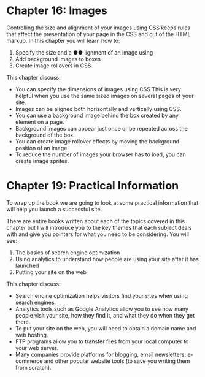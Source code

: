 # Chapter 16: Images
Controlling the size and alignment of
your images using CSS keeps rules that
affect the presentation of your page in
the CSS and out of the HTML markup.
In this chapter you will learn how to:
1. Specify the size and a ●● lignment of an image using
2. Add background images to boxes
3. Create image rollovers in CSS

This chapter discuss: 
* You can specify the dimensions of images using CSS This is very helpful when you use the same sized images on several pages of your site.
* Images can be aligned both horizontally and vertically using CSS.
* You can use a background image behind the box created by any element on a page.
* Background images can appear just once or be repeated across the background of the box.
* You can create image rollover effects by moving the background position of an image.
* To reduce the number of images your browser has to load, you can create image sprites.


# Chapter 19: Practical Information
To wrap up the book we are going to look
at some practical information that will
help you launch a successful site.

There are entire books written about each of the topics
covered in this chapter but I will introduce you to the key
themes that each subject deals with and give you pointers for
what you need to be considering. You will see:
1. The basics of search engine optimization
2. Using analytics to understand how people are using your
site after it has launched
3. Putting your site on the web

This chapter discuss: 
* Search engine optimization helps visitors find your sites when using search engines.
* Analytics tools such as Google Analytics allow you to see how many people visit your site, how they find it, and what they do when they get there.
* To put your site on the web, you will need to obtain a domain name and web hosting.
* FTP programs allow you to transfer files from your local computer to your web server.
* Many companies provide platforms for blogging, email newsletters, e-commerce and other popular website tools (to save you writing them from scratch).